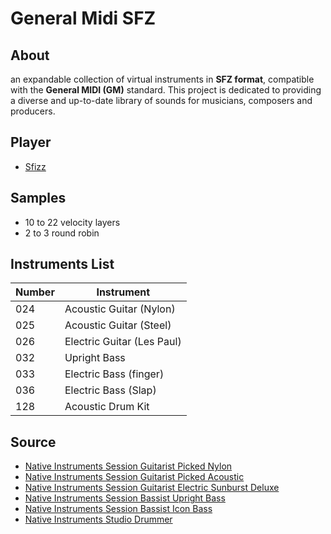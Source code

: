 # General Midi SFZ

## About

an expandable collection of virtual instruments in **SFZ format**, compatible with the **General MIDI (GM)** standard. This project is dedicated to providing a diverse and up-to-date library of sounds for musicians, composers and producers.

## Player

- [Sfizz](https://sfztools.github.io/sfizz/downloads/)

## Samples

- 10 to 22 velocity layers
- 2 to 3 round robin

## Instruments List

|Number|Instrument                |
|------|--------------------------|
|024   |Acoustic Guitar (Nylon)   |
|025   |Acoustic Guitar (Steel)   |
|026   |Electric Guitar (Les Paul)|
|032   |Upright Bass              |
|033   |Electric Bass (finger)    |
|036   |Electric Bass (Slap)      |
|128   |Acoustic Drum Kit         |

## Source

- [Native Instruments Session Guitarist Picked Nylon](https://www.native-instruments.com/en/products/komplete/guitar/session-guitarist-picked-nylon/)
- [Native Instruments Session Guitarist Picked Acoustic](https://www.native-instruments.com/en/products/komplete/guitar/session-guitarist-picked-acoustic/)
- [Native Instruments Session Guitarist Electric Sunburst Deluxe](https://www.native-instruments.com/en/products/komplete/guitar/session-guitarist-electric-sunburst-deluxe/)
- [Native Instruments Session Bassist Upright Bass](https://www.native-instruments.com/en/products/komplete/guitar/session-bassist-upright-bass/)
- [Native Instruments Session Bassist Icon Bass](https://www.native-instruments.com/en/products/komplete/guitar/session-bassist-icon-bass/)
- [Native Instruments Studio Drummer](https://www.native-instruments.com/en/products/komplete/drums/studio-drummer/)
